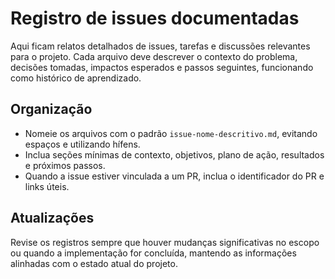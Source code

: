# Registro de issues documentadas

Aqui ficam relatos detalhados de issues, tarefas e discussões relevantes para o projeto. Cada arquivo deve descrever o contexto do problema, decisões tomadas, impactos esperados e passos seguintes, funcionando como histórico de aprendizado.

## Organização
- Nomeie os arquivos com o padrão `issue-nome-descritivo.md`, evitando espaços e utilizando hífens.
- Inclua seções mínimas de contexto, objetivos, plano de ação, resultados e próximos passos.
- Quando a issue estiver vinculada a um PR, inclua o identificador do PR e links úteis.

## Atualizações
Revise os registros sempre que houver mudanças significativas no escopo ou quando a implementação for concluída, mantendo as informações alinhadas com o estado atual do projeto.
